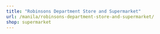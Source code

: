 ```yaml
---
title: "Robinsons Department Store and Supermarket"
url: /manila/robinsons-department-store-and-supermarket/
shop: supermarket
---
```

